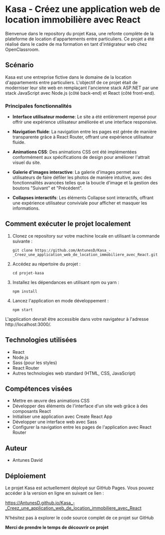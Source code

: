 
# Kasa - Créez une application web de location immobilière avec React

Bienvenue dans le repository du projet Kasa, une refonte complète de la plateforme de location d'appartements entre particuliers. Ce projet a été réalisé dans le cadre de ma formation en tant d'intégrateur web chez OpenClassroom.

## Scénario

Kasa est une entreprise fictive dans le domaine de la location d'appartements entre particuliers. L'objectif de ce projet était de moderniser leur site web en remplaçant l'ancienne stack ASP.NET par une stack JavaScript avec Node.js (côté back-end) et React (côté front-end).

### Principales fonctionnalités

- **Interface utilisateur moderne**: Le site a été entièrement repensé pour offrir une expérience utilisateur améliorée et une interface responsive.

- **Navigation fluide**: La navigation entre les pages est gérée de manière transparente grâce à React Router, offrant une expérience utilisateur fluide.

- **Animations CSS**: Des animations CSS ont été implémentées conformément aux spécifications de design pour améliorer l'attrait visuel du site.

- **Galerie d'images interactive**: La galerie d'images permet aux utilisateurs de faire défiler les photos de manière intuitive, avec des fonctionnalités avancées telles que la boucle d'image et la gestion des boutons "Suivant" et "Précédent".

- **Collapses interactifs**: Les éléments Collapse sont interactifs, offrant une expérience utilisateur conviviale pour afficher et masquer les informations.

## Comment exécuter le projet localement

1. Clonez ce repository sur votre machine locale en utilisant la commande suivante :
   ```
   git clone https://github.com/AntunesD/Kasa_-_Creez_une_application_web_de_location_immobiliere_avec_React.git
   ```

2. Accédez au répertoire du projet :
   ```
   cd projet-kasa
   ```

3. Installez les dépendances en utilisant npm ou yarn :
   ```
   npm install
   ```

4. Lancez l'application en mode développement :
   ```
   npm start
   ```

L'application devrait être accessible dans votre navigateur à l'adresse http://localhost:3000/.

## Technologies utilisées

- React
- Node.js
- Sass (pour les styles)
- React Router
- Autres technologies web standard (HTML, CSS, JavaScript)

## Compétences visées

- Mettre en œuvre des animations CSS
- Développer des éléments de l'interface d'un site web grâce à des composants React
- Initialiser une application avec Create React App
- Développer une interface web avec Sass
- Configurer la navigation entre les pages de l'application avec React Router

## Auteur

- Antunes David


## Déploiement

Le projet Kasa est actuellement déployé sur GitHub Pages. Vous pouvez accéder à la version en ligne en suivant ce lien : 

https://AntunesD.github.io/Kasa_-_Creez_une_application_web_de_location_immobiliere_avec_React


N'hésitez pas à explorer le code source complet de ce projet sur GitHub 

**Merci de prendre le temps de découvrir ce projet**


